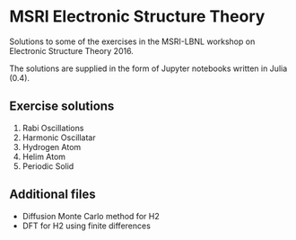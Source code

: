 # MSRI Electronic Structure Theory

Solutions to some of the exercises in the MSRI-LBNL workshop on Electronic Structure Theory 2016.

The solutions are supplied in the form of Jupyter notebooks written in Julia (0.4).

## Exercise solutions

1. Rabi Oscillations
2. Harmonic Oscillatar
3. Hydrogen Atom
4. Helim Atom
5. Periodic Solid

## Additional files

- Diffusion Monte Carlo method for H2
- DFT for H2 using finite differences
